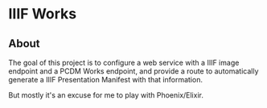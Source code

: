 # IIIF Works

## About

The goal of this project is to configure a web service with a IIIF image endpoint and
a PCDM Works endpoint, and provide a route to automatically generate a IIIF
Presentation Manifest with that information.

But mostly it's an excuse for me to play with Phoenix/Elixir.

